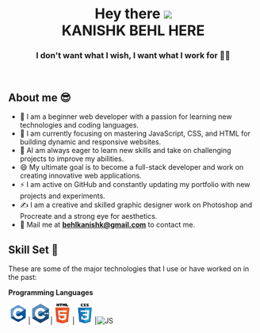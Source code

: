 <h1 align= "center"> Hey there <img src="https://media.giphy.com/media/hvRJCLFzcasrR4ia7z/giphy.gif" width="35px"><br> KANISHK BEHL HERE</h1>

<h3 align="center">I don't want what I wish, I want what I work for 😶‍🌫️</h3>

<br>

## About me 😎
- 🔭 I am a beginner web developer with a passion for learning new technologies and coding languages.
- 🌱 I am currently focusing on mastering JavaScript, CSS, and HTML for building dynamic and responsive websites.
- 💬 AI am always eager to learn new skills and take on challenging projects to improve my abilities.
- 😄 My ultimate goal is to become a full-stack developer and work on creating innovative web applications.
-  ⚡ I am active on GitHub and constantly updating my portfolio with new projects and experiments.
- ✍️ I am a creative and skilled graphic designer work on Photoshop and Procreate and a strong eye for aesthetics.
- 💌 Mail me at **behlkanishk@gmail.com** to contact me.

## Skill Set :muscle:

These are some of the major technologies that I use or have worked on in the past:

**Programming Languages**

<img title="C" alt="C" width="40px" src="https://raw.githubusercontent.com/github/explore/master/topics/c/c.png">|<img alt="Cpp" title="Cpp" width="40px" src="https://raw.githubusercontent.com/github/explore/master/topics/cpp/cpp.png">|<img alt="HTML" title="HTML5" width="40px" src="https://raw.githubusercontent.com/github/explore/master/topics/html/html.png">|<img alt="CSS" title="CSS3" width="40px" src="https://raw.githubusercontent.com/github/explore/master/topics/css/css.png">|<img alt="JS" title="JavaScript" width="40px">

